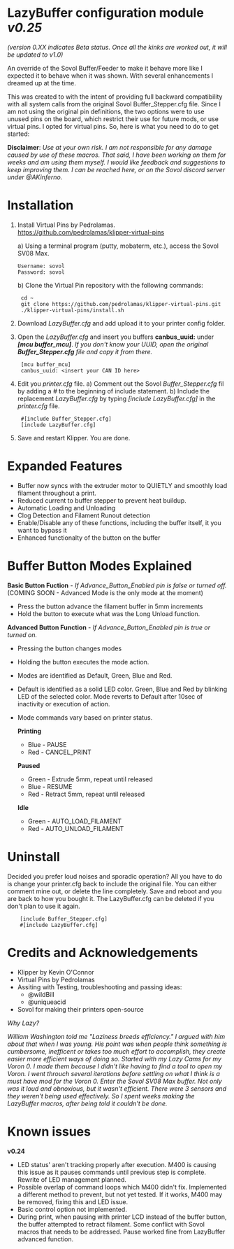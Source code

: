 # **LazyBuffer configuration module** _v0.25_
_(version 0.XX indicates Beta status. Once all the kinks are worked out, it will be updated to v1.0)_

An override of the Sovol Buffer/Feeder to make it behave more like I expected it to behave when it was shown. With several enhancements I dreamed up at the time.

This was created to with the intent of providing full backward compatibility with all system calls from the original Sovol Buffer_Stepper.cfg file. Since I am not using the original pin definitions, the two options were to use unused pins on the board, which restrict their use for future mods, or use virtual pins. I opted for virtual pins. So, here is what you need to do to get started:

**Disclaimer**: _Use at your own risk. I am not responsible for any damage caused by use of these macros. That said, I have been working on them for weeks and am using them myself. I would like feedback and suggestions to keep improving them. I can be reached here, or on the Sovol discord server under @AKinferno._


# Installation
1) Install Virtual Pins by Pedrolamas. https://github.com/pedrolamas/klipper-virtual-pins
   
    a) Using a terminal program (putty, mobaterm, etc.), access the Sovol SV08 Max.
   
       Username: sovol
       Password: sovol
   
    b) Clone the Virtual Pin repository with the following commands:
   
        cd ~
        git clone https://github.com/pedrolamas/klipper-virtual-pins.git
        ./klipper-virtual-pins/install.sh

3) Download _LazyBuffer.cfg_ and add upload it to your printer config folder.
   
4) Open the _LazyBuffer.cfg_ and insert you buffers **canbus_uuid:** under _**[mcu buffer_mcu]**_. _If you don't know your UUID, open the original **Buffer_Stepper.cfg** file and copy it from there._
      
        [mcu buffer_mcu]
        canbus_uuid: <insert your CAN ID here>

5) Edit you _printer.cfg_ file.
    a) Comment out the Sovol _Buffer_Stepper.cfg_ fil by adding a _#_ to the beginning of include statement.
    b) Include the replacement _LazyBuffer.cfg_ by typing _[include LazyBuffer.cfg]_ in the _printer.cfg_ file.

        #[include Buffer_Stepper.cfg]
        [include LazyBuffer.cfg]

6) Save and restart Klipper.  You are done.


# Expanded Features
- Buffer now syncs with the extruder motor to QUIETLY and smoothly load filament throughout a print.
- Reduced current to buffer stepper to prevent heat buildup.
- Automatic Loading and Unloading
- Clog Detection and Filament Runout detection
- Enable/Disable any of these functions, including the buffer itself, it you want to bypass it
- Enhanced functionalty of the button on the buffer


# Buffer Button Modes Explained
**Basic Button Fuction** _- If Advance_Button_Enabled pin is false or turned off._ (COMING SOON - Advanced Mode is the only mode at the moment)
- Press the button advance the filament buffer in 5mm increments
- Hold the button to execute what was the Long Unload function.


**Advanced Button Function** _- If Advance_Button_Enabled pin is true or turned on._
- Pressing the button changes modes
- Holding the button executes the mode action.
- Modes are identified as Default, Green, Blue and Red.
- Default is identified as a solid LED color. Green, Blue and Red by blinking LED of the selected color. Mode reverts to Default after 10sec of inactivity or execution of action.
- Mode commands vary based on printer status.

  **Printing** 
    - Blue - PAUSE
    - Red - CANCEL_PRINT
      
  **Paused**
    - Green - Extrude 5mm, repeat until released
    - Blue - RESUME
    - Red - Retract 5mm, repeat until released
      
  **Idle**
    - Green - AUTO_LOAD_FILAMENT
    - Red - AUTO_UNLOAD_FILAMENT


# Uninstall 
Decided you prefer loud noises and sporadic operation? All you have to do is change your printer.cfg back to include the original file. You can either comment mine out, or delete the line completely. Save and reboot and you are back to how you bought it. The LazyBuffer.cfg can be deleted if you don't plan to use it again. 

        [include Buffer_Stepper.cfg]
        #[include LazyBuffer.cfg]


# Credits and Acknowledgements
- Klipper by Kevin O'Connor
- Virtual Pins by Pedrolamas
- Assiting with Testing, troubleshooting and passing ideas:
  - @wildBill
  - @uniqueacid
- Sovol for making their printers open-source


_Why Lazy?_

_William Washington told me "Laziness breeds efficiency." I argued with him about that when I was young. His point was when people think something is cumbersome, inefficent or takes too much effort to accomplish, they create easier more efficient ways of doing so. 
Started with my Lazy Cams for my Voron 0. I made them because I didn't like having to find a tool to open my Voron. I went throuch several iterations before settling on what I think is a must have mod for the Voron 0.
Enter the Sovol SV08 Max buffer.  Not only was it loud and obnoxious, but it wasn't efficient. There were 3 sensors and they weren't being used effectively. So I spent weeks making the LazyBuffer macros, after being told it couldn't be done._

# Known issues
**v0.24**
* LED status' aren't tracking properly after execution. M400 is causing this issue as it pauses commands until previous step is complete. Rewrite of LED management planned.
* Possible overlap of command loops which M400 didn't fix. Implemented a different method to prevent, but not yet tested. If it works, M400 may be removed, fixing this and LED issue.
* Basic control option not implemented.
* During print, when pausing with printer LCD instead of the buffer button, the buffer attempted to retract filament. Some conflict with Sovol macros that needs to be addressed.  Pause worked fine from LazyBuffer advanced function.
